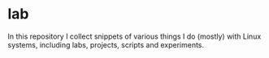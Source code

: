 # lab

In this repository I collect snippets of various things I do (mostly) with Linux systems, including labs, projects, scripts and experiments.